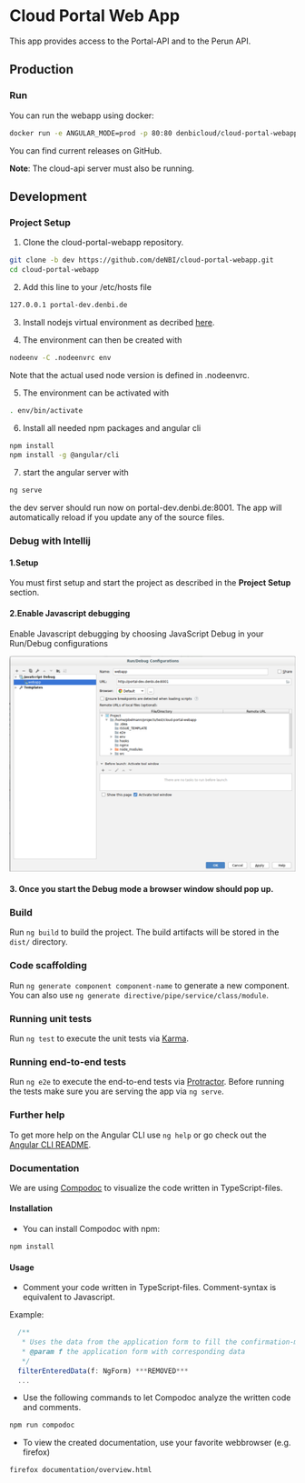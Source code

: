 # Cloud Portal Web App 

This app provides access to the Portal-API and to the Perun API. 

## Production

### Run

You can run the webapp using docker:

~~~BASH
docker run -e ANGULAR_MODE=prod -p 80:80 denbicloud/cloud-portal-webapp:RELEASE
~~~

You can find current releases on GitHub.

**Note**: The cloud-api server must also be running.

## Development

### Project Setup

1. Clone the cloud-portal-webapp repository.
~~~BASH
git clone -b dev https://github.com/deNBI/cloud-portal-webapp.git
cd cloud-portal-webapp
~~~

2. Add this line to your /etc/hosts file 
~~~BASH
127.0.0.1 portal-dev.denbi.de
~~~

3. Install nodejs virtual environment as decribed [here](https://github.com/ekalinin/nodeenv#install).

4. The environment can then be created with

~~~BASH
nodeenv -C .nodeenvrc env
~~~

Note that the actual used node version is defined in .nodeenvrc.

5. The environment can be activated with

~~~BASH
. env/bin/activate
~~~

6. Install all needed npm packages and angular cli
~~~BASH
npm install 
npm install -g @angular/cli
~~~

7. start the angular server with
~~~BASH
ng serve
~~~

the dev server should run now on portal-dev.denbi.de:8001. 
The app will automatically reload if you update any of the source files.

### Debug with Intellij

#### 1.Setup

You must first setup and start the project as described in the **Project Setup** section.

#### 2.Enable Javascript debugging

Enable Javascript debugging by choosing JavaScript Debug in your Run/Debug configurations

![Debug Configurations](images/run_debug_configuration.png)

#### 3. Once you start the Debug mode a browser window should pop up. 

### Build

Run `ng build` to build the project. The build artifacts will be stored in the `dist/` directory. 

### Code scaffolding

Run `ng generate component component-name` to generate a new component. You can also use `ng generate directive/pipe/service/class/module`.

### Running unit tests

Run `ng test` to execute the unit tests via [Karma](https://karma-runner.github.io).

### Running end-to-end tests

Run `ng e2e` to execute the end-to-end tests via [Protractor](http://www.protractortest.org/).
Before running the tests make sure you are serving the app via `ng serve`.

### Further help

To get more help on the Angular CLI use `ng help` or go check out the [Angular CLI README](https://github.com/angular/angular-cli/blob/master/README.md).

### Documentation

We are using [Compodoc](https://compodoc.app/guides/getting-started.html) to visualize the code written in TypeScript-files. 

#### Installation

* You can install Compodoc with npm:
~~~BASH
npm install
~~~

#### Usage

* Comment your code written in TypeScript-files. Comment-syntax is equivalent to Javascript.

Example: 
```javascript
  /**
   * Uses the data from the application form to fill the confirmation-modal with information.
   * @param f the application form with corresponding data
   */
  filterEnteredData(f: NgForm) ***REMOVED***
  ...
```

* Use the following commands to let Compodoc analyze the written code and comments.
~~~BASH
npm run compodoc
~~~

* To view the created documentation, use your favorite webbrowser (e.g. firefox)
~~~BASH
firefox documentation/overview.html
~~~
